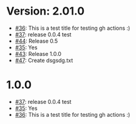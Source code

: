 Version: 2.01.0
======

* [#36](https://api.github.com/repos/saadmk11/test/issues/36): This is a test title for testing gh actions :)
* [#37](https://api.github.com/repos/saadmk11/test/issues/37): release 0.0.4 test
* [#44](https://api.github.com/repos/saadmk11/test/issues/44): Release 0.5
* [#35](https://api.github.com/repos/saadmk11/test/issues/35): Yes
* [#43](https://api.github.com/repos/saadmk11/test/issues/43): Release 1.0.0
* [#47](https://api.github.com/repos/saadmk11/test/issues/47): Create dsgsdg.txt


1.0.0
=====
* [#37](https://api.github.com/repos/saadmk11/test/issues/37): release 0.0.4 test
* [#35](https://api.github.com/repos/saadmk11/test/issues/35): Yes
* [#36](https://api.github.com/repos/saadmk11/test/issues/36): This is a test title for testing gh actions :)

